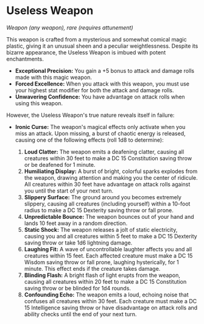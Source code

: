 # Useless Weapon

_Weapon (any weapon), rare (requires attunement)_

This weapon is crafted from a mysterious and somewhat comical magic plastic, giving it an unusual sheen and a peculiar weightlessness. Despite its bizarre appearance, the Useless Weapon is imbued with potent enchantments.

- **Exceptional Precision:** You gain a +5 bonus to attack and damage rolls made with this magic weapon.
- **Forced Excellence:** When you attack with this weapon, you must use your highest stat modifier for both the attack and damage rolls.
- **Unwavering Confidence:** You have advantage on attack rolls when using this weapon.

However, the Useless Weapon's true nature reveals itself in failure:
- **Ironic Curse:** The weapon's magical effects only activate when you miss an attack. Upon missing, a burst of chaotic energy is released, causing one of the following effects (roll 1d8 to determine):

    1. **Loud Clatter:** The weapon emits a deafening clatter, causing all creatures within 30 feet to make a DC 15 Constitution saving throw or be deafened for 1 minute.
    2. **Humiliating Display:** A burst of bright, colorful sparks explodes from the weapon, drawing attention and making you the center of ridicule. All creatures within 30 feet have advantage on attack rolls against you until the start of your next turn.
    3. **Slippery Surface:** The ground around you becomes extremely slippery, causing all creatures (including yourself) within a 10-foot radius to make a DC 15 Dexterity saving throw or fall prone.
    4. **Unpredictable Bounce:** The weapon bounces out of your hand and lands 10 feet away in a random direction.
    5. **Static Shock:** The weapon releases a jolt of static electricity, causing you and all creatures within 5 feet to make a DC 15 Dexterity saving throw or take 1d6 lightning damage.
    6. **Laughing Fit:** A wave of uncontrollable laughter affects you and all creatures within 15 feet. Each affected creature must make a DC 15 Wisdom saving throw or fall prone, laughing hysterically, for 1 minute. This effect ends if the creature takes damage.
    7. **Blinding Flash:** A bright flash of light erupts from the weapon, causing all creatures within 20 feet to make a DC 15 Constitution saving throw or be blinded for 1d4 rounds.
    8. **Confounding Echo:** The weapon emits a loud, echoing noise that confuses all creatures within 30 feet. Each creature must make a DC 15 Intelligence saving throw or have disadvantage on attack rolls and ability checks until the end of your next turn.